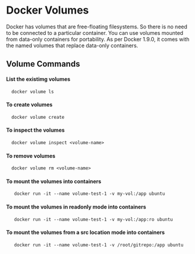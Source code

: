 
# Docker Volumes

Docker has volumes that are free-floating filesystems. So there is no need to be connected to a particular container. You can use volumes mounted from data-only containers for portability. As per Docker 1.9.0, it comes with the named volumes that replace data-only containers.




## Volume Commands

#### List the existimg volumes

```
  docker volume ls 
```

#### To create volumes

```
  docker volume create
```

#### To inspect the volumes

```
  docker volume inspect <volume-name>
```


#### To remove volumes

```
  docker volume rm <volume-name>
```

#### To mount the volumes into containers

```
   docker run -it --name volume-test-1 -v my-vol:/app ubuntu
```

#### To mount the volumes in readonly mode into containers

```
   docker run -it --name volume-test-1 -v my-vol:/app:ro ubuntu
```

#### To mount the volumes from a src location mode into containers

```
   docker run -it --name volume-test-1 -v /root/gitrepo:/app ubuntu
```


